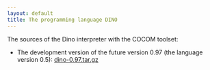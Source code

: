 ```yaml
---
layout: default
title: The programming language DINO
---
```


The sources of the Dino interpreter with the COCOM toolset:

  * The development version of the future version 0.97 (the language version 0.5): [dino-0.97.tar.gz](dino-0.97.tar.gz)

